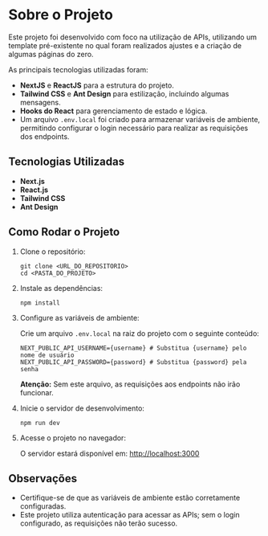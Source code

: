 <h1>Sobre o Projeto</h1>
<p>Este projeto foi desenvolvido com foco na utilização de APIs, utilizando um template pré-existente no qual foram realizados ajustes e a criação de algumas páginas do zero.</p>
<p>As principais tecnologias utilizadas foram:</p>
<ul>
  <li><strong>NextJS</strong> e <strong>ReactJS</strong> para a estrutura do projeto.</li>
  <li><strong>Tailwind CSS</strong> e <strong>Ant Design</strong> para estilização, incluindo algumas mensagens.</li>
  <li><strong>Hooks do React</strong> para gerenciamento de estado e lógica.</li>
  <li>Um arquivo <code>.env.local</code> foi criado para armazenar variáveis de ambiente, permitindo configurar o login necessário para realizar as requisições dos endpoints.</li>
</ul>

<h2>Tecnologias Utilizadas</h2>
<ul>
  <li><strong>Next.js</strong></li>
  <li><strong>React.js</strong></li>
  <li><strong>Tailwind CSS</strong></li>
  <li><strong>Ant Design</strong></li>
</ul>

<h2>Como Rodar o Projeto</h2>
<ol>
  <li>
    <p>Clone o repositório:</p>
    <pre><code>git clone &lt;URL_DO_REPOSITORIO&gt;
cd &lt;PASTA_DO_PROJETO&gt;</code></pre>
  </li>
  <li>
    <p>Instale as dependências:</p>
    <pre><code>npm install</code></pre>
  </li>
  <li>
    <p>Configure as variáveis de ambiente:</p>
    <p>Crie um arquivo <code>.env.local</code> na raiz do projeto com o seguinte conteúdo:</p>
    <pre><code>NEXT_PUBLIC_API_USERNAME={username} # Substitua {username} pelo nome de usuário
NEXT_PUBLIC_API_PASSWORD={password} # Substitua {password} pela senha</code></pre>
    <p><strong>Atenção:</strong> Sem este arquivo, as requisições aos endpoints não irão funcionar.</p>
  </li>
  <li>
    <p>Inicie o servidor de desenvolvimento:</p>
    <pre><code>npm run dev</code></pre>
  </li>
  <li>
    <p>Acesse o projeto no navegador:</p>
    <p>O servidor estará disponível em: <a href="http://localhost:3000" target="_blank">http://localhost:3000</a></p>
  </li>
</ol>

<h2>Observações</h2>
<ul>
  <li>Certifique-se de que as variáveis de ambiente estão corretamente configuradas.</li>
  <li>Este projeto utiliza autenticação para acessar as APIs; sem o login configurado, as requisições não terão sucesso.</li>
</ul>
